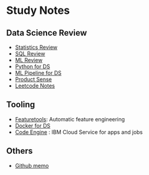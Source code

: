 # Study Notes

## Data Science Review

- [Statistics Review](https://github.com/dongzhang84/Study_Notes/blob/main/Statistical_Review.md)
- [SQL Review](https://github.com/dongzhang84/Study_Notes/blob/main/SQL_Review.md)
- [ML Review](https://github.com/dongzhang84/Study_Notes/blob/main/ML_Review.md)
- [Python for DS](https://github.com/dongzhang84/Study_Notes/blob/main/Python_Notes.md)
- [ML Pipeline for DS](https://github.com/dongzhang84/Study_Notes/blob/main/ML_Pipeline_Notes.md)
- [Product Sense](https://github.com/dongzhang84/Study_Notes/blob/main/Product_Sense.md)
- [Leetcode Notes](https://github.com/dongzhang84/Study_Notes/blob/main/Leetcode_notes.md)

## Tooling

- [Featuretools](https://github.com/dongzhang84/Study_Notes/blob/main/FeatureTools_Notes.md): Automatic feature engineering
- [Docker for DS](https://github.com/dongzhang84/Study_Notes/blob/main/Docker_Notes.md)
- [Code Engine](https://github.com/dongzhang84/Study_Notes/blob/main/Code_Engine_Notes.md) : IBM Cloud Service for apps and jobs

## Others
- [Github memo](https://github.com/dongzhang84/Study_Notes/blob/main/Github_Notes.md)
